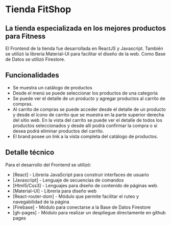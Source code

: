 # Tienda FitShop
## La tienda especializada en los mejores productos para Fitness

El Frontend de la tienda fue desarrollada en ReactJS y Javascript. También se utilizó la librería Material-UI para facilitar el diseño de la web.
Como Base de Datos se utilizó Firestore.

## Funcionalidades

- Se muestra un catálogo de productos 
- Desde el menú se puede seleccionar los productos de una categoría
- Se puede ver el detalle de un producto y agregar productos al carrito de compras.
- Al carrito de compras se puede acceder desde el detalle de un producto y desde el ícono de carrito que se muestra en la parte superior derecha del sitio web.  En la vista del carrito se puede ver el detalle de todos los productos seleccionados y desde allí podrá confirmar la compra o si desea podrá eliminar productos del carrito.
- El brand posee un link a la vista completa del catálogo de productos.

## Detalle técnico

Para el desarrollo del Frontend se utilizó:

- [React] - Librería JavaScript para construir interfaces de usuario
- [Javascript] - Lenguaje de secuencias de comandos
- [Html5/Css3] - Lenguajes para diseño de contenido de páginas web.
- [Material-UI] - Librería para diseño web
- [React-router-dom] - Módulo que permite facilitar el ruteo y navegabilidad de la página
- [Firebase] - Módulo para conectarse a la Base de Datos Firestore
- [gh-pages] - Módulo para realizar un despliegue directamente en github pages

